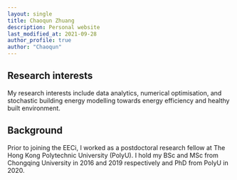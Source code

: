 ```yaml
---
layout: single
title: Chaoqun Zhuang
description: Personal website
last_modified_at: 2021-09-28
author_profile: true
author: "Chaoqun"
---
```



## Research interests
My research interests include data analytics, numerical optimisation, and stochastic building energy modelling towards energy efficiency and healthy built environment.  

## Background
Prior to joining the EECi, I worked as a postdoctoral research fellow at The Hong Kong Polytechnic University (PolyU). I hold my BSc and MSc from Chongqing University in 2016 and 2019 respectively and PhD from PolyU in 2020.

